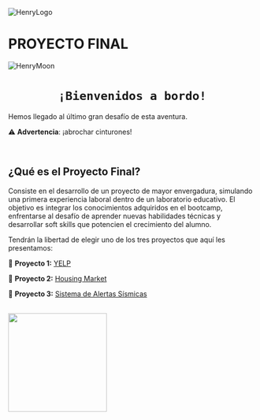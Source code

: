 ![HenryLogo](https://d31uz8lwfmyn8g.cloudfront.net/Assets/logo-henry-white-lg.png)

# **PROYECTO FINAL**

![HenryMoon](https://blog.soyhenry.com/content/images/size/w2000/2022/01/Currcula-Henry.png)


# <h1 align="center">**`¡Bienvenidos a bordo!`**</h1>

Hemos llegado al último gran desafío de esta aventura.

⚠️ **Advertencia**: ¡abrochar cinturones! 

</br>

## **¿Qué es el Proyecto Final?**

Consiste en el desarrollo de un proyecto de mayor envergadura, simulando una primera experiencia laboral dentro de un laboratorio educativo. El objetivo es integrar los conocimientos adquiridos en el bootcamp, enfrentarse al desafío de aprender nuevas habilidades técnicas y desarrollar soft skills que potencien el crecimiento del alumno.

Tendrán la libertad de elegir uno de los tres proyectos que aquí les presentamos:

🚀 **Proyecto 1:** [YELP](https://github.com/soyHenry/PF_DS/blob/main/Proyectos/Yelp.md)

🚀 **Proyecto 2:** [Housing Market](https://github.com/soyHenry/PF_DS/blob/main/Proyectos/Housing_Market.md)

🚀 **Proyecto 3:** [Sistema de Alertas Sísmicas](https://github.com/soyHenry/PF_DS/blob/main/Proyectos/Sistema_Alertas_S%C3%ADsmicas.md)


</br>  <img src= "https://media.tenor.com/nTa69vUhjGgAAAAd/spongebob-good.gif" height="200">

